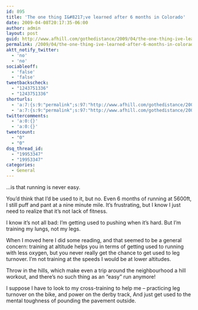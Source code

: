 ```yaml
---
id: 895
title: 'The one thing I&#8217;ve learned after 6 months in Colorado'
date: 2009-04-08T20:17:35-06:00
author: admin
layout: post
guid: http://www.afhill.com/gothedistance/2009/04/the-one-thing-ive-learned-after-6-months-in-colorado/
permalink: /2009/04/the-one-thing-ive-learned-after-6-months-in-colorado/
aktt_notify_twitter:
  - 'no'
  - 'no'
sociableoff:
  - 'false'
  - 'false'
tweetbackscheck:
  - "1243751336"
  - "1243751336"
shorturls:
  - 'a:7:{s:9:"permalink";s:97:"http://www.afhill.com/gothedistance/2009/04/the-one-thing-ive-learned-after-6-months-in-colorado/";s:7:"tinyurl";s:25:"http://tinyurl.com/qeomdd";s:4:"isgd";s:17:"http://is.gd/zMSg";s:5:"bitly";s:19:"http://bit.ly/UYlJd";s:5:"snipr";s:22:"http://snipr.com/i03gh";s:5:"snurl";s:22:"http://snurl.com/i03gh";s:7:"snipurl";s:24:"http://snipurl.com/i03gh";}'
  - 'a:7:{s:9:"permalink";s:97:"http://www.afhill.com/gothedistance/2009/04/the-one-thing-ive-learned-after-6-months-in-colorado/";s:7:"tinyurl";s:25:"http://tinyurl.com/qeomdd";s:4:"isgd";s:17:"http://is.gd/zMSg";s:5:"bitly";s:19:"http://bit.ly/UYlJd";s:5:"snipr";s:22:"http://snipr.com/i03gh";s:5:"snurl";s:22:"http://snurl.com/i03gh";s:7:"snipurl";s:24:"http://snipurl.com/i03gh";}'
twittercomments:
  - 'a:0:{}'
  - 'a:0:{}'
tweetcount:
  - "0"
  - "0"
dsq_thread_id:
  - "19953347"
  - "19953347"
categories:
  - General
---
```

&#8230;is that running is never easy.

You&#8217;d think that I&#8217;d be used to it, but no. Even 6 months of running at 5600ft, I still puff and pant at a nine minute mile. It&#8217;s frustrating, but I know I just need to realize that it&#8217;s not lack of fitness. 

I know it&#8217;s not all bad: I&#8217;m getting used to pushing when it&#8217;s hard. But I&#8217;m training my lungs, not my legs.

When I moved here I did some reading, and that seemed to be a general concern: training at altitude helps you in terms of getting used to running with less oxygen, but you never really get the chance to get used to leg turnover. I&#8217;m not training at the speeds I would be at lower altitudes.

Throw in the hills, which make even a trip around the neighbourhood a hill workout, and there&#8217;s no such thing as an &#8220;easy&#8221; run anymore! 

I suppose I have to look to my cross-training to help me &#8211; practicing leg turnover on the bike, and power on the derby track, And just get used to the mental toughness of pounding the pavement outside.